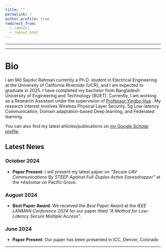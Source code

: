 ```yaml
---
title: ""
permalink: /
author_profile: true
redirect_from: 
  - /about/
  - /about.html
---
```

---
---

Bio
======
I am Md Saydur Rahman currently a Ph.D. student in Electrical Engineering at the University of California Riverside (UCR), and I am expected to graduate in 2025. I have completed my bachelor from Bangladesh University of Engineering and Technology (BUET). Currently, I am working as a Research Assistant under the supervision of [Professor Yingbo Hua](https://intra.ece.ucr.edu/~yhua/) 
. My research interest involves Wireless Physical Layer Security, 5g Low-latency Communication, Domain adaptation-based Deep learning, and Federated learning. 
<div class="wordwrap">  You can also find my latest articles/publications on  <a href="https://scholar.google.com/citations?user=Zbf4zyUAAAAJ&hl=en&authuser=1">my Google Scholar profile</a>. </div>

## Latest News 

### October 2024
- **Paper Present**: I will present my latest paper on *"Secure UAV Communications By STEEP Against Full-Duplex Active Eavesdropper"* at the *Asilomar on Pacific Grove.

### August 2024
- **Best Paper Award**: We received the *Best Paper Award* at the *IEEE LANMAN Conference 2024* for our paper titled *"A Method for Low-Latency Secure Multiple Access"*.

### June 2024
- **Paper Present**: Our paper has been presented in ICC, Denver, Colorado
---

